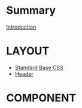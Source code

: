 # Summary
[Introduction](README.md)

# LAYOUT
- [Standard Base CSS](layout/base_css.md)
- [Header](layout/header.md)
# COMPONENT
